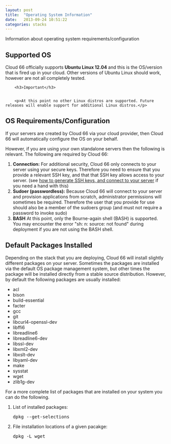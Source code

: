 ```yaml
---
layout: post
title:  "Operating System Information"
date:   2013-09-24 10:51:22
categories: stacks
---
```


<p class="lead">Information about operating system requirements/configuration</p>

## Supported OS

Cloud 66 officially supports <strong>Ubuntu Linux 12.04</strong> and this is the OS/version that is fired up in your cloud.
Other versions of Ubuntu Linux should work, however are not all completely tested.

<div class="notice">

		<h3>Important</h3>


		<p>At this point no other Linux distros are supported. Future releases will enable support for additional Linux distros.</p>

</div>

## OS Requirements/Configuration

If your servers are created by Cloud 66 via your cloud provider, then Cloud 66 will automatically configure the OS on your behalf.

However, if you are using your own standalone servers then the following is relevant.
The following are required by Cloud 66:

1. **Connection:** For additional security, Cloud 66 only connects to your server using your secure keys. Therefore you need to ensure that you provide a relevant SSH key, and that that SSH key allows access to your server. (see [how to generate SSH keys, and connect to your server](/help/ssh_keys) if you need a hand with this)
2. **Sudoer (passwordless):** Because Cloud 66 will connect to your server and provision applications from scratch, administrator permissions will sometimes be required. Therefore the user that you provide for use should also be a member of the sudoers group (and must not require a password to invoke sudo)
3. **BASH** At this point, only the Bourne-again shell (BASH) is supported. You may encounter the error "sh: n: source: not found" during deployment if you are not using the BASH shell.

## Default Packages Installed

Depending on the stack that you are deploying, Cloud 66 will install slightly different packages on your server. Sometimes the packages are installed via the default OS package management system, but other times the package will be installed directly from a stable source distribution.
However, by default the following packages are usually installed:

- acl
- bison
- build-essential
- facter
- gcc
- git
- libcurl4-openssl-dev
- libffi6
- libreadline6
- libreadline6-dev
- libssl-dev
- libxml2-dev
- libxslt-dev
- libyaml-dev
- make
- sysstat
- wget
- zlib1g-dev

For a more complete list of packages that are installed on your system you can do the following.
<ol>
<li>List of installed packages: <pre class="terminal">dpkg --get-selections</pre></li>
<li>File installation locations of a given pacakge: <pre class="terminal">dpkg -L wget</pre></li>
</ol>



